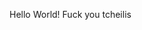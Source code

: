<html>
  <head>
    <meta charset="utf-8" lang="en">
    <title></title>
  </head>
  <body>
    <p>Hello World! Fuck you tcheilis</p>
  </body>
</html>
